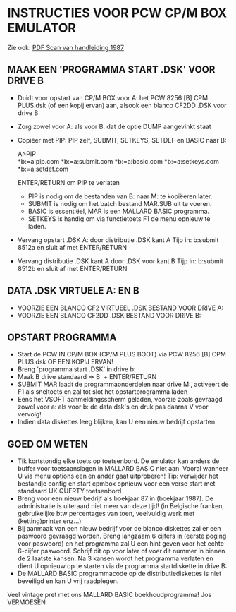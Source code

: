 # INSTRUCTIES VOOR PCW CP/M BOX EMULATOR

Zie ook: [PDF Scan van handleiding 1987][pdf]

## MAAK EEN 'PROGRAMMA START .DSK' VOOR DRIVE B

- Duidt voor opstart van CP/M BOX voor A: het PCW 8256 [B] CPM PLUS.dsk
  (of een kopij ervan) aan, alsook een blanco CF2DD .DSK voor drive B:
- Zorg zowel voor A: als voor B: dat de optie DUMP aangevinkt staat

- Copiêer met PIP: PIP zelf, SUBMIT, SETKEYS, SETDEF en BASIC naar B:

  A>PIP  
   *b:=a:pip.com
  *b:=a:submit.com
  *b:=a:basic.com
  *b:=a:setkeys.com
  \*b:=a:setdef.com

  ENTER/RETURN om PIP te verlaten

  - PIP is nodig om de bestanden van B: naar M: te kopiëeren later.
  - SUBMIT is nodig om het batch bestand MAR.SUB uit te voeren.
  - BASIC is essentiëel, MAR is een MALLARD BASIC programma.
  - SETKEYS is handig om via functietoets F1 de menu opnieuw te laden.

- Vervang opstart .DSK A: door distributie .DSK kant A
  Tijp in: b:submit 8512a en sluit af met ENTER/RETURN
- Vervang distributie .DSK kant A door .DSK voor kant B
  Tijp in: b:submit 8512b en sluit af met ENTER/RETURN

## DATA .DSK VIRTUELE A: EN B

- VOORZIE EEN BLANCO CF2 VIRTUEEL .DSK BESTAND VOOR DRIVE A:
- VOORZIE EEN BLANCO CF2DD .DSK BESTAND VOOR DRIVE B:

## OPSTART PROGRAMMA

- Start de PCW IN CP/M BOX (CP/M PLUS BOOT) via
  PCW 8256 [B] CPM PLUS.dsk OF EEN KOPIJ ERVAN!
- Breng 'programma start .DSK' in drive b:
- Maak B drive standaard => B: + ENTER/RETURN
- SUBMIT MAR laadt de programmaonderdelen naar drive M:, activeert
  de F1 als sneltoets en zal tot slot het opstartprogramma laden
- Eens het VSOFT aanmeldingsscherm geladen, voorzie zoals gevraagd
  zowel voor a: als voor b: de data dsk's en druk pas daarna V voor
  vervolg!
- Indien data diskettes leeg blijken, kan U een nieuw bedrijf opstarten

## GOED OM WETEN

- Tik kortstondig elke toets op toetsenbord. De emulator kan
  anders de buffer voor toetsaanslagen in MALLARD BASIC niet aan.
  Vooral wanneer U via menu options een en ander gaat uitproberen!
  Tip: verwijder het bestandje config en start cpmbox opnieuw voor
  een verse start met standaard UK QUERTY toetsenbord
- Breng voor een nieuw bedrijf als boekjaar 87 in (boekjaar 1987).
  De administratie is uiteraard niet meer van deze tijd!
  (in Belgische franken, gebruikelijke btw percentages van toen,
  veelvuldig werk met (ketting)printer enz...)
- Bij aanmaak van een nieuw bedrijf voor de blanco diskettes
  zal er een paswoord gevraagd worden. Breng langzaam 6 cijfers in
  (eerste poging voor paswoord) en het programma zal U een hint
  geven voor het echte 6-cijfer paswoord. Schrijf dit op voor later
  of voer dit nummer in binnen de 2 laatste kansen.
  Na 3 kansen wordt het programma verlaten en dient U opnieuw op te
  starten via de programma startdiskette in drive B:
- De MALLARD BASIC programmacode op de distributiediskettes is niet
  beveiligd en kan U vrij raadplegen.

Veel vintage pret met ons MALLARD BASIC boekhoudprogramma!
Jos VERMOESEN

[pdf]: VSOFT-MAR-PCW-1987-NL.pdf
